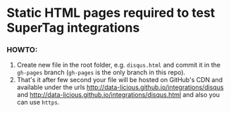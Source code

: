 # Static HTML pages required to test SuperTag integrations

### HOWTO:

1. Create new file in the root folder, e.g. `disqus.html` and commit it in the `gh-pages` branch (`gh-pages` is the only branch in this repo).
2. That's it after few second your file will be hosted on GitHub's CDN and available under the urls http://data-licious.github.io/integrations/disqus and http://data-licious.github.io/integrations/disqus.html and also you can use `https`.
